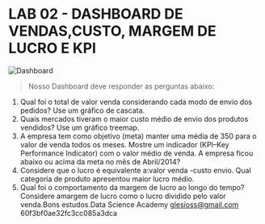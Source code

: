 # LAB 02 - DASHBOARD DE VENDAS,CUSTO, MARGEM DE LUCRO E KPI

![Dashboard]()


> Nosso Dashboard deve responder as perguntas abaixo:

1. Qual foi o total de valor venda considerando cada modo de envio dos pedidos? Use um gráfico de cascata.
2. Quais mercados tiveram o maior custo médio de envio dos produtos vendidos? Use um gráfico treemap.
3. A empresa tem como objetivo (meta) manter uma média de 350 para o valor de venda todos os meses. Mostre um indicador (KPI–Key Performance Indicator) com o valor médio de venda. A empresa ficou abaixo ou acima da meta no mês de Abril/2014?
4. Considere que o lucro é equivalente a:valor venda -custo envio. Qual categoria de produto apresentou maior lucro médio.
5. Qual foi o comportamento da margem de lucro ao longo do tempo? Considere amargem de lucro como o lucro dividido pelo valor venda.Bons estudos.Data Science Academy glesioss@gmail.com 60f3bf0ae32fc3cc085a3dca